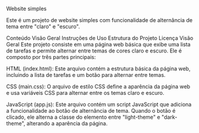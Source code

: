 Website simples

Este é um projeto de website simples com funcionalidade de alternância de tema entre "claro" e "escuro".

Conteúdo
Visão Geral
Instruções de Uso
Estrutura do Projeto
Licença
Visão Geral
Este projeto consiste em uma página web básica que exibe uma lista de tarefas 
e permite alternar entre temas de cores claro e escuro. Ele é composto por três partes principais:

HTML (index.html): Este arquivo contém a estrutura básica da página web,
incluindo a lista de tarefas e um botão para alternar entre temas.

CSS (main.css): O arquivo de estilo CSS define a aparência da página web 
e usa variáveis CSS para alternar entre os temas claro e escuro.

JavaScript (app.js): Este arquivo contém um script JavaScript que adiciona
a funcionalidade ao botão de alternância de tema. Quando o botão é clicado,
ele alterna a classe do elemento <body> entre "light-theme" e "dark-theme", alterando a aparência da página.
